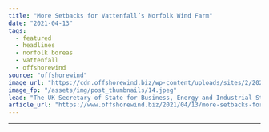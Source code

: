 ```yaml
---
title: "More Setbacks for Vattenfall’s Norfolk Wind Farm"
date: "2021-04-13"
tags: 
  - featured
  - headlines
  - norfolk boreas
  - vattenfall
  - offshorewind
source: "offshorewind"
image_url: "https://cdn.offshorewind.biz/wp-content/uploads/sites/2/2021/04/13122502/More-Setbacks-for-Vattenfalls-Norfolk-Wind-Farms.jpeg"
image_fp: "/assets/img/post_thumbnails/14.jpeg"
lead: "The UK Secretary of State for Business, Energy and Industrial Strategy (BEIS) Kwasi Kwarteng"
article_url: "https://www.offshorewind.biz/2021/04/13/more-setbacks-for-vattenfalls-norfolk-wind-farm/"
---
```


---
